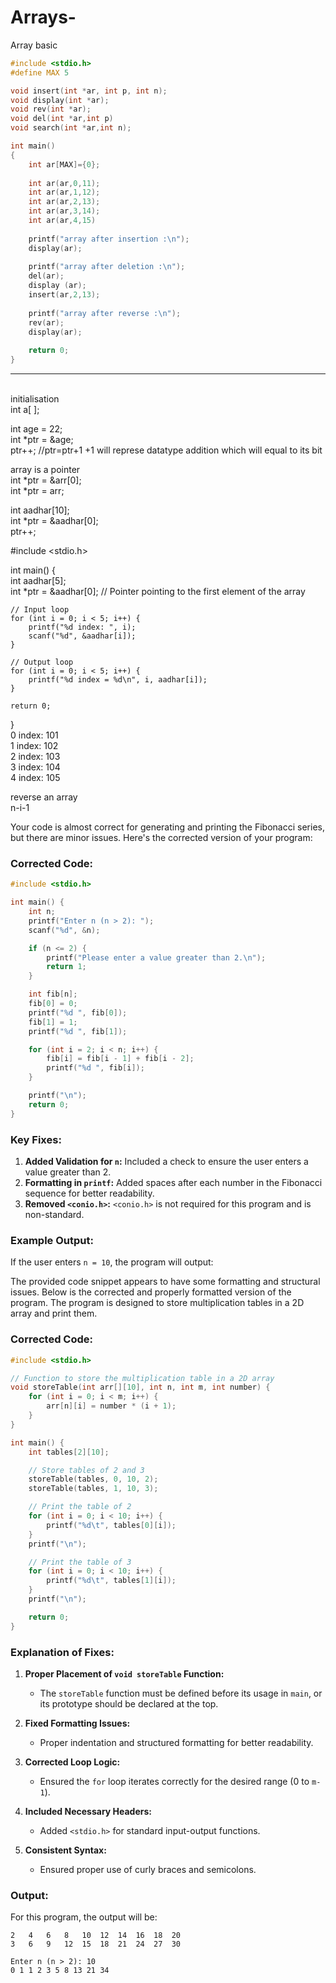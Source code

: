 # Arrays-
Array basic 

```c
#include <stdio.h>
#define MAX 5

void insert(int *ar, int p, int n);
void display(int *ar);
void rev(int *ar);
void del(int *ar,int p)
void search(int *ar,int n);

int main()
{
    int ar[MAX]={0};
    
    int ar(ar,0,11);
    int ar(ar,1,12);
    int ar(ar,2,13);
    int ar(ar,3,14);
    int ar(ar,4,15)
    
    printf("array after insertion :\n");
    display(ar);
    
    printf("array after deletion :\n");
    del(ar);
    display (ar);
    insert(ar,2,13);
    
    printf("array after reverse :\n");
    rev(ar);
    display(ar);
    
    return 0;
}

```


--- 
<br>
initialisation 
<br>
int a[ ];
<br>


int age = 22;
<br>
int *ptr = &age;<br>
ptr++;   //ptr=ptr+1 +1 will represe datatype addition which will equal to its bit<br>

array is a pointer<br>
int *ptr = &arr[0];<br>
int *ptr = arr;<br>

int aadhar[10];<br>
int *ptr = &aadhar[0];<br>
ptr++;<br>

#include <stdio.h><br>

int main() {<br>
    int aadhar[5];<br>
    int *ptr = &aadhar[0]; // Pointer pointing to the first element of the array<br>

    // Input loop
    for (int i = 0; i < 5; i++) {
        printf("%d index: ", i);
        scanf("%d", &aadhar[i]);
    }

    // Output loop
    for (int i = 0; i < 5; i++) {
        printf("%d index = %d\n", i, aadhar[i]);
    }

    return 0;
}
<br>
0 index: 101<br>
1 index: 102<br>
2 index: 103<br>
3 index: 104<br>
4 index: 105<br>

reverse an array <br>
n-i-1<br>

Your code is almost correct for generating and printing the Fibonacci series, but there are minor issues. Here's the corrected version of your program:

### Corrected Code:
```c
#include <stdio.h>

int main() {
    int n;
    printf("Enter n (n > 2): ");
    scanf("%d", &n);

    if (n <= 2) {
        printf("Please enter a value greater than 2.\n");
        return 1;
    }

    int fib[n];
    fib[0] = 0;
    printf("%d ", fib[0]);
    fib[1] = 1;
    printf("%d ", fib[1]);

    for (int i = 2; i < n; i++) {
        fib[i] = fib[i - 1] + fib[i - 2];
        printf("%d ", fib[i]);
    }

    printf("\n");
    return 0;
}
```

### Key Fixes:
1. **Added Validation for `n`:** Included a check to ensure the user enters a value greater than 2.
2. **Formatting in `printf`:** Added spaces after each number in the Fibonacci sequence for better readability.
3. **Removed `<conio.h>`:** `<conio.h>` is not required for this program and is non-standard.

### Example Output:
If the user enters `n = 10`, the program will output:

The provided code snippet appears to have some formatting and structural issues. Below is the corrected and properly formatted version of the program. The program is designed to store multiplication tables in a 2D array and print them.

### Corrected Code:
```c
#include <stdio.h>

// Function to store the multiplication table in a 2D array
void storeTable(int arr[][10], int n, int m, int number) {
    for (int i = 0; i < m; i++) {
        arr[n][i] = number * (i + 1);
    }
}

int main() {
    int tables[2][10];

    // Store tables of 2 and 3
    storeTable(tables, 0, 10, 2);
    storeTable(tables, 1, 10, 3);

    // Print the table of 2
    for (int i = 0; i < 10; i++) {
        printf("%d\t", tables[0][i]);
    }
    printf("\n");

    // Print the table of 3
    for (int i = 0; i < 10; i++) {
        printf("%d\t", tables[1][i]);
    }
    printf("\n");

    return 0;
}
```

### Explanation of Fixes:
1. **Proper Placement of `void storeTable` Function:** 
   - The `storeTable` function must be defined before its usage in `main`, or its prototype should be declared at the top.

2. **Fixed Formatting Issues:** 
   - Proper indentation and structured formatting for better readability.

3. **Corrected Loop Logic:** 
   - Ensured the `for` loop iterates correctly for the desired range (0 to `m-1`).

4. **Included Necessary Headers:**
   - Added `<stdio.h>` for standard input-output functions.

5. **Consistent Syntax:**
   - Ensured proper use of curly braces and semicolons.

### Output:
For this program, the output will be:

```
2	4	6	8	10	12	14	16	18	20	
3	6	9	12	15	18	21	24	27	30
```
```
Enter n (n > 2): 10
0 1 1 2 3 5 8 13 21 34
```
